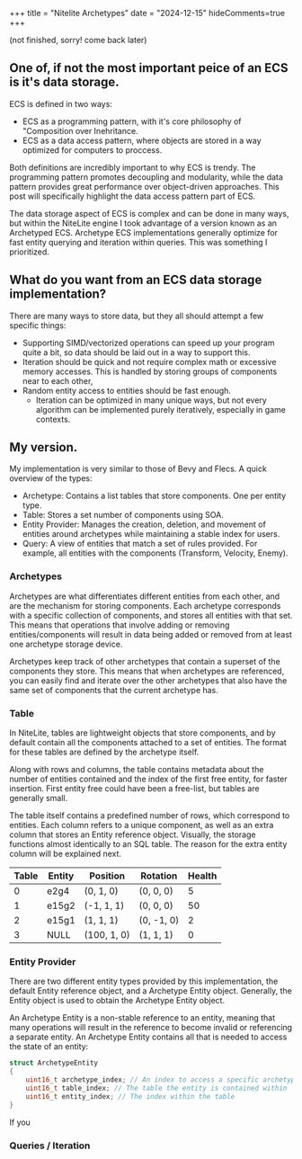 +++
title = "Nitelite Archetypes"
date = "2024-12-15"
hideComments=true
+++ 

(not finished, sorry! come back later)
## One of, if not the most important peice of an ECS is it's data storage.

ECS is defined in two ways:
- ECS as a programming pattern, with it's core philosophy of "Composition over Inehritance.
- ECS as a data access pattern, where objects are stored in a way optimized for computers to proccess.

Both definitions are incredibly important to why ECS is trendy. The programming pattern promotes decoupling and modularity, while the data pattern provides great performance over object-driven approaches. This post will specifically highlight the data access pattern part of ECS.

The data storage aspect of ECS is complex and can be done in many ways, but within the NiteLite engine I took advantage of a version known as an Archetyped ECS. Archetype ECS implementations generally optimize for fast entity querying and iteration within queries. This was something I prioritized.

## What do you want from an ECS data storage implementation?

There are many ways to store data, but they all should attempt a few specific things:
- Supporting SIMD/vectorized operations can speed up your program quite a bit, so data should be laid out in a way to support this.
- Iteration should be quick and not require complex math or excessive memory accesses. This is handled by storing groups of components near to each other,
- Random entity access to entities should be fast enough. 
    - Iteration can be optimized in many unique ways, but not every algorithm can be implemented purely iteratively, especially in game contexts. 

## My version.

My implementation is very similar to those of Bevy and Flecs. A quick overview of the types:
- Archetype: Contains a list tables that store components. One per entity type.
- Table: Stores a set number of components using SOA.
- Entity Provider: Manages the creation, deletion, and movement of entities around archetypes while maintaining a stable index for users.
- Query: A view of entities that match a set of rules provided. For example, all entities with the components (Transform, Velocity, Enemy).

### Archetypes

Archetypes are what differentiates different entities from each other, and are the mechanism for storing components. Each archetype corresponds with a specific collection of components, and stores all entities with that set. This means that operations that involve adding or removing entities/components will result in data being added or removed from at least one archetype storage device.

Archetypes keep track of other archetypes that contain a superset of the components they store. This means that when archetypes are referenced, you can easily find and iterate over the other archetypes that also have the same set of components that the current archetype has.

### Table

In NiteLite, tables are lightweight objects that store components, and by default contain all the components attached to a set of entities. The format for these tables are defined by the archetype itself.

Along with rows and columns, the table contains metadata about the number of entities contained and the index of the first free entity, for faster insertion. First entity free could have been a free-list, but tables are generally small.

The table itself contains a predefined number of rows, which correspond to entities. Each column refers to a unique component, as well as an extra column that stores an Entity reference object. Visually, the storage functions almost identically to an SQL table. The reason for the extra entity column will be explained next.

| Table | Entity | Position    | Rotation   | Health |
| ----- | ------ | ----------- | ---------- | ------ |
| 0     | e2g4   | (0, 1, 0)   | (0, 0, 0)  | 5      |
| 1     | e15g2  | (-1, 1, 1)  | (0, 0, 0)  | 50     |
| 2     | e15g1  | (1, 1, 1)   | (0, -1, 0) | 2      |
| 3     | NULL   | (100, 1, 0) | (1, 1, 1)  | 0      |
### Entity Provider

There are two different entity types provided by this implementation, the default Entity reference object, and a Archetype Entity object. Generally, the Entity object is used to obtain the Archetype Entity object.

An Archetype Entity is a non-stable reference to an entity, meaning that many operations will result in the reference to become invalid or referencing a separate entity. An Archetype Entity contains all that is needed to access the state of an entity:

```cpp
struct ArchetypeEntity
{
	uint16_t archetype_index; // An index to access a specific archetype
	uint16_t table_index; // The table the entity is contained within
	uint16_t entity_index; // The index within the table
}
```

If you 

### Queries / Iteration